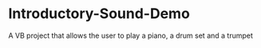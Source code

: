 # Introductory-Sound-Demo
A VB project that allows the user to play a piano, a drum set and a trumpet
